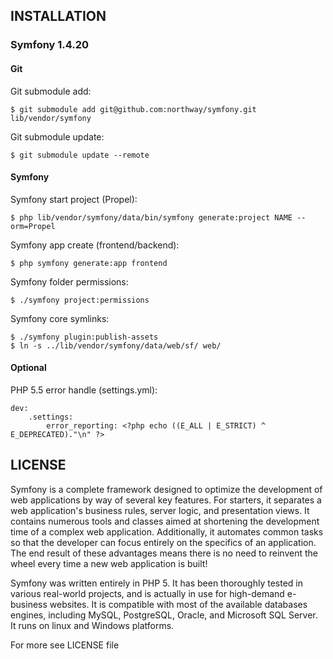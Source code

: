 ## INSTALLATION

### Symfony 1.4.20

####  Git

Git submodule add:

	$ git submodule add git@github.com:northway/symfony.git lib/vendor/symfony

Git submodule update:

	$ git submodule update --remote

#### Symfony

Symfony start project (Propel):

	$ php lib/vendor/symfony/data/bin/symfony generate:project NAME --orm=Propel

Symfony app create (frontend/backend):

	$ php symfony generate:app frontend

Symfony folder permissions:

	$ ./symfony project:permissions

Symfony core symlinks:

	$ ./symfony plugin:publish-assets
	$ ln -s ../lib/vendor/symfony/data/web/sf/ web/

#### Optional

PHP 5.5 error handle (settings.yml):

	dev:
		.settings:
			error_reporting: <?php echo ((E_ALL | E_STRICT) ^ E_DEPRECATED)."\n" ?>

## LICENSE

Symfony is a complete framework designed to optimize the development of web applications by way of several key features.
For starters, it separates a web application's business rules, server logic, and presentation views.
It contains numerous tools and classes aimed at shortening the development time of a complex web application.
Additionally, it automates common tasks so that the developer can focus entirely on the specifics of an application.
The end result of these advantages means there is no need to reinvent the wheel every time a new web application is built!

Symfony was written entirely in PHP 5.
It has been thoroughly tested in various real-world projects, and is actually in use for high-demand e-business websites.
It is compatible with most of the available databases engines, including MySQL, PostgreSQL, Oracle, and Microsoft SQL Server.
It runs on linux and Windows platforms.

For more see LICENSE file
